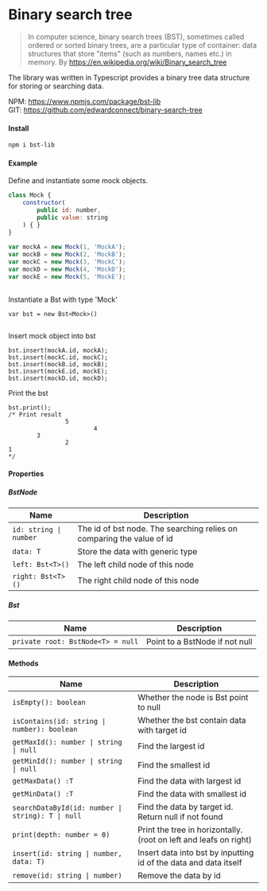# Binary search tree

> In computer science, binary search trees (BST), sometimes called ordered or sorted binary trees, are a particular type of container: data structures that store "items" (such as numbers, names etc.) in memory. 
By https://en.wikipedia.org/wiki/Binary_search_tree

The library was written in Typescript provides a binary tree data structure for storing or searching data. 

NPM: https://www.npmjs.com/package/bst-lib <br />
GIT: https://github.com/edwardconnect/binary-search-tree
#### Install
```bash
npm i bst-lib
```
#### Example
Define and instantiate some mock objects.
```javascript
class Mock {
    constructor(
    	public id: number,
    	public value: string
    ) { }
}
	
var mockA = new Mock(1, 'MockA');
var mockB = new Mock(2, 'MockB');
var mockC = new Mock(3, 'MockC');
var mockD = new Mock(4, 'MockD');
var mockE = new Mock(5, 'MockE');
    
```

Instantiate a Bst with type 'Mock'
```Javscript
var bst = new Bst<Mock>()
	
```
Insert mock object into bst

```Javscript
bst.insert(mockA.id, mockA);
bst.insert(mockC.id, mockC);
bst.insert(mockB.id, mockB);
bst.insert(mockE.id, mockE);
bst.insert(mockD.id, mockD);
```
Print the bst
```
bst.print();
/* Print result
                5
                        4
        3
                2
1
*/
```
#### Properties
##### BstNode
| Name  | Description  |
| ------------ | ------------ |
| <code>id: string &#124; number</xcode>  | The id of bst node. The searching relies on comparing the value of id  |
| `data: T`  | Store the data with generic type  |
| `left: Bst<T>()`  | The left child node of this node  |
| `right: Bst<T>()` | The right child node of this node   |
##### Bst
| Name  | Description  |
| ------------ | ------------ |
| `private root: BstNode<T> = null`  | Point to a BstNode if not null  |


#### Methods
|  Name |  Description |
| ------------ | ------------ |
| `isEmpty(): boolean` | Whether the node is Bst point to null  |
| <code>isContains(id: string &#124; number): boolean</code>  | Whether the bst contain data with target id  |
| <code>getMaxId(): number &#124; string &#124; null</code>   | Find the largest id  |
| <code>getMinId(): number &#124; string &#124; null</code>   | Find the smallest id  |
| `getMaxData() :T`  | Find the data with largest id  |
| `getMinData() :T` |  Find the data with smallest id |
| <code>searchDataById(id: number &#124; string): T &#124; null</code> | Find the data by target id. Return null if not found  |
| `print(depth: number = 0)`  | Print the tree in horizontally. (root on left and leafs on right)  |
| <code>insert(id: string &#124; number, data: T)</code> | Insert data into bst by inputting id of the data and data itself  |
| <code>remove(id: string &#124; number)</code> | Remove the data by id  |


